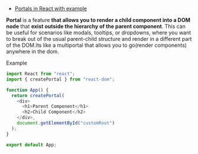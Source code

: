 - [Portals in React with example](https://youtu.be/M9O5AjEFzKw?si=zVfcmUstxQD-jLNm&t=9267)

**Portal** is a feature **that allows you to render a child component into a DOM node** that **exist outside the hierarchy of the parent component**. This can be useful for scenarios like modals, tooltips, or dropdowns, where you want to break out of the usual parent-child structure and render in a different part of the DOM.Its like a multiportal that allows you to go(render components) anywhere in the dom.

Example

```js
import React from "react";
import { createPortal } from "react-dom";

function App() {
  return createPortal(
    <div>
      <h1>Parent Component</h1>
      <h2>Child Component</h2>
    </div>,
    document.getElementById("customRoot")
  );
}

export default App;
```
